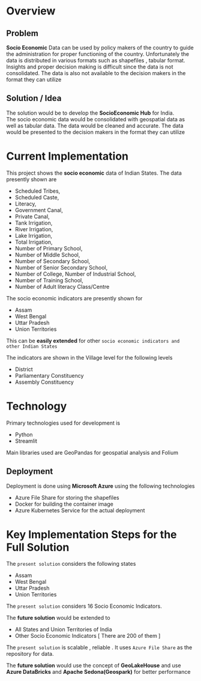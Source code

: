 # Overview                 

## Problem    

**Socio Economic** Data  can be used by policy makers of the country to guide the administration for proper functioning of the country. Unfortunately the data is distributed in various formats such as shapefiles , tabular format. Insights and proper decision making is difficult since the data is not consolidated. The data is also not available to the decision makers in the format they can utilize   

## Solution / Idea 
The solution would be to develop the **SocioEconomic Hub** for India.  
The socio economic data would be consolidated with geospatial data as well as tabular data. The data would be cleaned and accurate. 
The data would be presented to the decision makers in the format they can utilize           

# Current Implementation    

This project shows the **socio economic** data of Indian States. The data presently shown are 
* Scheduled Tribes,              
* Scheduled Caste,          
* Literacy,           
* Government Canal,          
* Private Canal,          
* Tank Irrigation,         
* River Irrigation,          
* Lake Irrigation,          
* Total Irrigation,          
* Number of Primary School,        
* Number of Middle School,           
* Number of Secondary School,        
* Number of Senior Secondary School,      
* Number of College, Number of Industrial School,       
* Number of Training School,           
* Number of Adult literacy Class/Centre        
       

The socio economic indicators are presently shown for  
*  Assam     
*  West Bengal   
*  Uttar Pradesh    
*  Union Territories              

This can be **easily extended** for other `socio economic indicators and other Indian States`
    
The indicators are shown in the Village level for the following levels     
*   District    
*   Parliamentary Constituency   
*   Assembly Constituency         

# Technology      

Primary technologies used for development is   
* Python 
* Streamlit  

Main libraries used are GeoPandas for geospatial analysis and Folium     

## Deployment        
Deployment is done using **Microsoft Azure** using the following technologies     

* Azure File Share for storing the shapefiles    
* Docker for building the container image   
* Azure Kubernetes Service for the actual deployment        

# Key Implementation Steps for the Full Solution   

The `present solution` considers the following states    
*  Assam     
*  West Bengal   
*  Uttar Pradesh    
*  Union Territories     

The `present solution` considers 16 Socio Economic Indicators.    

The **future solution** would be extended to    
*  All States and Union Territories of India   
*  Other Socio Economic Indicators [ There are 200 of them ]      

The `present solution`  is scalable , reliable . It uses `Azure File Share` as the repository for data.   


The **future solution** would use the concept of **GeoLakeHouse** and use **Azure DataBricks**  and **Apache Sedona(Geospark)** for better performance   


